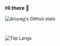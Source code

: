 ### Hi there 👋

![Anurag's GitHub stats](https://github-readme-stats.vercel.app/api?username=webshining&bg_color=30,e96443,904e95&title_color=fff&text_color=fff)

<br/>

![Top Langs](https://github-readme-stats.vercel.app/api/top-langs/?username=webshining&layout=compact&theme=dark)
